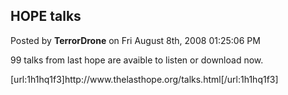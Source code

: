 ## HOPE talks
Posted by **TerrorDrone** on Fri August 8th, 2008 01:25:06 PM

99 talks from last hope are avaible to listen or download now.

[url:1h1hq1f3]http&#58;//www&#46;thelasthope&#46;org/talks&#46;html[/url:1h1hq1f3]
